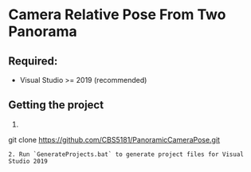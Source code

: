 # Camera Relative Pose From Two Panorama
Required:
------------------
- Visual Studio >= 2019 (recommended)

Getting the project
------------------
1. ```shell
git clone https://github.com/CBS5181/PanoramicCameraPose.git
```
2. Run `GenerateProjects.bat` to generate project files for Visual Studio 2019